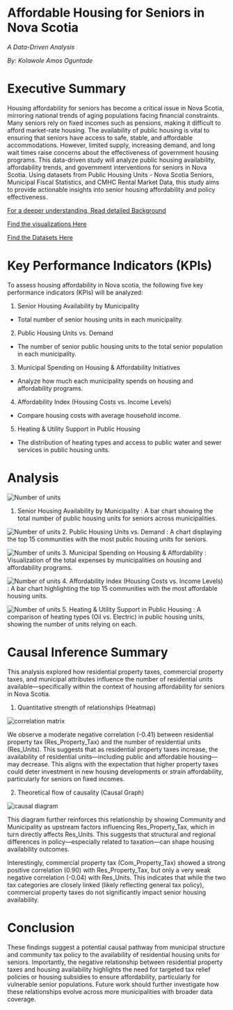 # Affordable Housing for Seniors in Nova Scotia
*A Data-Driven Analysis*

*By: Kolawole Amos Oguntade*

# Executive Summary
Housing affordability for seniors has become a critical issue in Nova Scotia, mirroring national trends of aging populations facing financial constraints. Many seniors rely on fixed incomes such as pensions, making it difficult to afford market-rate housing. The availability of public housing is vital to ensuring that seniors have access to safe, stable, and affordable accommodations. However, limited supply, increasing demand, and long wait times raise concerns about the effectiveness of government housing programs.
This data-driven study will analyze public housing availability, affordability trends, and government interventions for seniors in Nova Scotia. Using datasets from Public Housing Units - Nova Scotia Seniors, Municipal Fiscal Statistics, and CMHC Rental Market Data, this study aims to provide actionable insights into senior housing affordability and policy effectiveness.

[For a deeper understanding, Read detailed Background](Background.md)

[Find the visualizations Here](IMG)

[Find the Datasets Here](DATA)


# Key Performance Indicators (KPIs)
To assess housing affordability in Nova scotia, the following five key performance indicators (KPIs) will be analyzed:
1.	Senior Housing Availability by Municipality
- Total number of senior housing units in each municipality.

2. Public Housing Units vs. Demand
- The number of senior public housing units to the total senior population in each municipality.

3. Municipal Spending on Housing & Affordability Initiatives
- Analyze how much each municipality spends on housing and affordability programs.

4. Affordability Index (Housing Costs vs. Income Levels)
- Compare housing costs with average household income.

5. Heating & Utility Support in Public Housing
- The distribution of heating types and access to public water and sewer services in public housing units.

# Analysis
![Number of units](IMG/figure2.png)
1. Senior Housing Availability by Municipality : A bar chart showing the total number of public housing units for seniors across municipalities.
  
![Number of units](IMG/figure1.png)
2. Public Housing Units vs. Demand : A chart displaying the top 15 communities with the most public housing units for seniors.

![Number of units](IMG/figure3.png)
3. Municipal Spending on Housing & Affordability : Visualization of the total expenses by municipalities on housing and affordability programs.

![Number of units](IMG/firgure4.png)
4. Affordability Index (Housing Costs vs. Income Levels) : A bar chart highlighting the top 15 communities with the most affordable housing units.

![Number of units](IMG/figure5.png)
5. Heating & Utility Support in Public Housing : A comparison of heating types (Oil vs. Electric) in public housing units, showing the number of units relying on each.

# Causal Inference Summary
This analysis explored how residential property taxes, commercial property taxes, and municipal attributes influence the number of residential units available—specifically within the context of housing affordability for seniors in Nova Scotia.

1. Quantitative strength of relationships (Heatmap)

![correlation matrix](IMG/fig7.png)

We observe a moderate negative correlation (-0.41) between residential property tax (Res_Property_Tax) and the number of residential units (Res_Units). This suggests that as residential property taxes increase, the availability of residential units—including public and affordable housing—may decrease. This aligns with the expectation that higher property taxes could deter investment in new housing developments or strain affordability, particularly for seniors on fixed incomes.

2. Theoretical flow of causality (Causal Graph)

![causal diagram](IMG/fig6.png)

This diagram further reinforces this relationship by showing Community and Municipality as upstream factors influencing Res_Property_Tax, which in turn directly affects Res_Units. This suggests that structural and regional differences in policy—especially related to taxation—can shape housing availability outcomes.

Interestingly, commercial property tax (Com_Property_Tax) showed a strong positive correlation (0.90) with Res_Property_Tax, but only a very weak negative correlation (-0.04) with Res_Units. This indicates that while the two tax categories are closely linked (likely reflecting general tax policy), commercial property taxes do not significantly impact senior housing availability.

# Conclusion

These findings suggest a potential causal pathway from municipal structure and community tax policy to the availability of residential housing units for seniors. Importantly, the negative relationship between residential property taxes and housing availability highlights the need for targeted tax relief policies or housing subsidies to ensure affordability, particularly for vulnerable senior populations. Future work should further investigate how these relationships evolve across more municipalities with broader data coverage.

